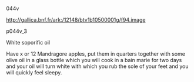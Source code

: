 044v

http://gallica.bnf.fr/ark:/12148/btv1b10500001g/f94.image

p044v_3

White soporific oil

Have x or 12 Mandragore apples, put them in quarters together with some olive oil in a glass bottle which you will cook in a bain marie for two days and your oil will turn white with which you rub the sole of your feet and you will quickly feel sleepy.
